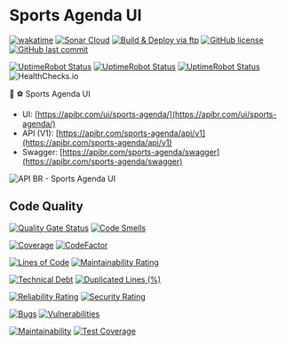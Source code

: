 # Sports Agenda UI

[![wakatime](https://wakatime.com/badge/github/ApiBR/sports-agenda-ui.svg)](https://wakatime.com/badge/github/ApiBR/sports-agenda-ui)
[![Sonar Cloud](https://github.com/ApiBR/sports-agenda-ui/actions/workflows/sonarcloud.yml/badge.svg)](https://github.com/ApiBR/sports-agenda-ui/actions/workflows/sonarcloud.yml)
[![Build & Deploy via ftp](https://github.com/ApiBR/sports-agenda-ui/actions/workflows/deploy.yml/badge.svg)](https://github.com/ApiBR/sports-agenda-ui/actions/workflows/deploy.yml)
[![GitHub license](https://img.shields.io/github/license/ApiBR/sports-agenda-ui)](https://github.com/ApiBR/sports-agenda-ui)
[![GitHub last commit](https://img.shields.io/github/last-commit/ApiBR/sports-agenda-ui/main)](https://github.com/ApiBR/sports-agenda-ui)

[![UptimeRobot Status](https://badgen.net/uptime-robot/status/m796574574-d89df8d7ecca2ed9efd3f829)](https://stats.uptimerobot.com/O7lYOCOP)
[![UptimeRobot Status](https://badgen.net/uptime-robot/month/m796574574-d89df8d7ecca2ed9efd3f829)](https://stats.uptimerobot.com/O7lYOCOP)
[![UptimeRobot Status](https://badgen.net/uptime-robot/response/m796574574-d89df8d7ecca2ed9efd3f829)](https://stats.uptimerobot.com/O7lYOCOP)
![HealthChecks.io](https://healthchecks.io/badge/db17c512-7ebf-4372-a1d0-0519035e65f7/gKXpHLwd-2/sports-agenda-service.svg)

📆 ⚽ Sports Agenda UI

- UI: [https://apibr.com/ui/sports-agenda/](https://apibr.com/ui/sports-agenda/)
- API (V1): [https://apibr.com/sports-agenda/api/v1](https://apibr.com/sports-agenda/api/v1)
- Swagger: [https://apibr.com/sports-agenda/swagger](https://apibr.com/sports-agenda/swagger)

![API BR - Sports Agenda UI](ApiBrSportsAgendaUi.png)

## Code Quality

[![Quality Gate Status](https://sonarcloud.io/api/project_badges/measure?project=ApiBR_sports-agenda-ui&metric=alert_status)](https://sonarcloud.io/dashboard?id=ApiBR_sports-agenda-ui) [![Code Smells](https://sonarcloud.io/api/project_badges/measure?project=ApiBR_sports-agenda-ui&metric=code_smells)](https://sonarcloud.io/dashboard?id=ApiBR_sports-agenda-ui)

[![Coverage](https://sonarcloud.io/api/project_badges/measure?project=ApiBR_sports-agenda-ui&metric=coverage)](https://sonarcloud.io/summary/new_code?id=ApiBR_sports-agenda-ui)
[![CodeFactor](https://www.codefactor.io/repository/github/ApiBR/sports-agenda-ui/badge)](https://www.codefactor.io/repository/github/ApiBR/sports-agenda-ui)

[![Lines of Code](https://sonarcloud.io/api/project_badges/measure?project=ApiBR_sports-agenda-ui&metric=ncloc)](https://sonarcloud.io/dashboard?id=ApiBR_sports-agenda-ui)
[![Maintainability Rating](https://sonarcloud.io/api/project_badges/measure?project=ApiBR_sports-agenda-ui&metric=sqale_rating)](https://sonarcloud.io/dashboard?id=ApiBR_sports-agenda-ui)

[![Technical Debt](https://sonarcloud.io/api/project_badges/measure?project=ApiBR_sports-agenda-ui&metric=sqale_index)](https://sonarcloud.io/dashboard?id=ApiBR_sports-agenda-ui)
[![Duplicated Lines (%)](https://sonarcloud.io/api/project_badges/measure?project=ApiBR_sports-agenda-ui&metric=duplicated_lines_density)](https://sonarcloud.io/dashboard?id=ApiBR_sports-agenda-ui)

[![Reliability Rating](https://sonarcloud.io/api/project_badges/measure?project=ApiBR_sports-agenda-ui&metric=reliability_rating)](https://sonarcloud.io/dashboard?id=ApiBR_sports-agenda-ui)
[![Security Rating](https://sonarcloud.io/api/project_badges/measure?project=ApiBR_sports-agenda-ui&metric=security_rating)](https://sonarcloud.io/dashboard?id=ApiBR_sports-agenda-ui)

[![Bugs](https://sonarcloud.io/api/project_badges/measure?project=ApiBR_sports-agenda-ui&metric=bugs)](https://sonarcloud.io/dashboard?id=ApiBR_sports-agenda-ui)
[![Vulnerabilities](https://sonarcloud.io/api/project_badges/measure?project=ApiBR_sports-agenda-ui&metric=vulnerabilities)](https://sonarcloud.io/dashboard?id=ApiBR_sports-agenda-ui)

[![Maintainability](https://api.codeclimate.com/v1/badges/1a30970f350392c6e807/maintainability)](https://codeclimate.com/github/ApiBR/sports-agenda-ui/maintainability)
[![Test Coverage](https://api.codeclimate.com/v1/badges/1a30970f350392c6e807/test_coverage)](https://codeclimate.com/github/ApiBR/sports-agenda-ui/test_coverage)
